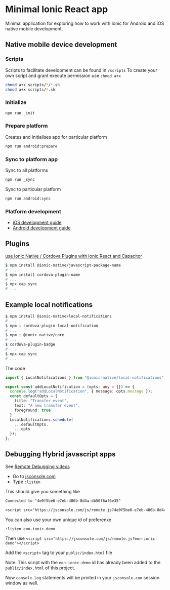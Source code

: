 # Minimal Ionic React app

Minimal application for exploring how to work with Ionic for Android and iOS native mobile development.

## Native mobile device development

### Scripts

Scripts to facilitate development can be found in `/scripts`
To create your own script and grant execute permission use `chmod a+x`

```sh
chmod a+x scripts/*/*.sh
chmod a+x scripts/*.sh
```

### Initialize

```sh
npm run _init
```

### Prepare platform

Creates and initialises app for particular platform

```sh
npm run android:prepare
```

### Sync to platform app

Sync to all platforms

```sh
npm run _sync
```

Sync to particular platform

```sh
npm run android:sync
```

### Platform development

- [iOS development guide](./docs/ios/iOS.md)
- [Android development guide](./docs/android/Android.md)

## Plugins

[use Ionic Native / Cordova Plugins with Ionic React and Capacitor](https://stackoverflow.com/questions/57787916/what-is-the-right-way-to-use-ionic-native-cordova-plugins-with-ionic-react)

```sh
$ npm install @ionic-native/javascript-package-name
# ...
$ npm install cordova-plugin-name
# ...
$ npx cap sync
# ...
```

## Example local notifications

```sh
$ npm install @ionic-native/local-notifications
# ...
$ npm i cordova-plugin-local-notification
# ...
$ npm i @ionic-native/core
# ...
$ cordova-plugin-badge
# ...
$ npx cap sync
# ...
```

The code

```ts
import { LocalNotifications } from "@ionic-native/local-notifications";

export const addLocalNotification = (opts: any = {}) => {
  console.log("addLocalNotification", { message: opts.message });
  const defaultOpts = {
    title: "Transfer event",
    text: "A new transfer event",
    foreground: true
  }
  LocalNotifications.schedule(
    ...defaultOpts,
    ...opts
  });
};
```

## Debugging Hybrid javascript apps

See [Remote Debugging videos](https://jsconsole.com/remote-debugging.html)

- Go to [jsconsole.com](https://jsconsole.com/)
- Type `:listen`

This should give you something like

```txt
Connected to "4e0f5be6-e7eb-486b-8d4a-db50f6af6e35"

<script src="https://jsconsole.com/js/remote.js?4e0f5be6-e7eb-486b-8d4a-db50f6af6e35"></script>
```

You can also use your own unique id of preferenxe

`:listen eon-ionic-demo`

Then use `<script src="https://jsconsole.com/js/remote.js?eon-ionic-demo"></script>`

Add the `<script>` tag to your `public/index.html` file

Note: This script with the `eon-ionic-demo` id has already been added to the `public/index.html` of this project.

Now `console.log` statements will be printed in your `jsconsole.com` session window as well.
